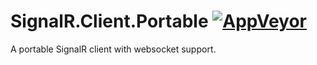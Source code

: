 # SignalR.Client.Portable [![AppVeyor](https://img.shields.io/appveyor/ci/cschwarz/signalr-client-portable/master.svg?label=AppVeyor)](https://ci.appveyor.com/project/cschwarz/signalr-client-portable)
A portable SignalR client with websocket support.
